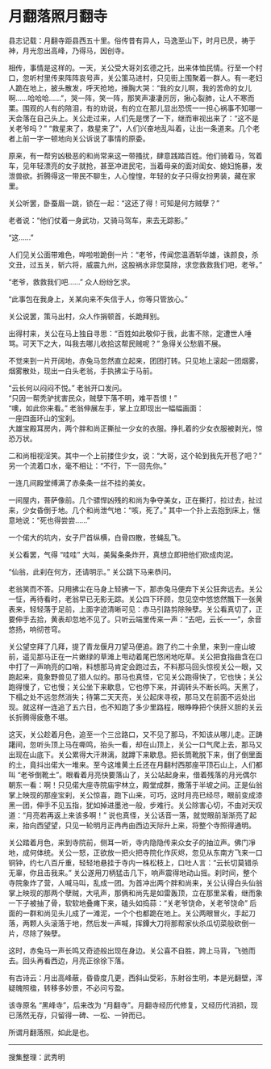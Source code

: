 # 月翻落照月翻寺

县志记载：月翻寺距县西五十里。俗传昔有异人，马逸至山下，时月已昃，祷于神，月光忽出高峰，乃得马，因创寺。

相传，事情是这样的。一天，关公受大哥刘玄德之托，出来体恤民情。行至一个村口，忽听村里传来阵阵哀号声，关公策马进村，只见街上围聚着一群人。有一老妇人跪在地上，披头散发，呼天抢地，捶胸大哭：“我的女儿啊，我的苦命的女儿啊……哈哈哈……”，哭一阵，笑一阵，那笑声凄凄厉厉，揪心裂肺，让人不寒而栗。围观的人有的陪泪，有的劝说，有的立在那儿显出恐慌一一担心祸事不知哪一天会落在自己头上。关公走过来，人们先是愣了一下，继而审视出来了：“这不是关老爷吗？” “救星来了，救星来了”，人们兴奋地乱叫着，让出一条道来。几个老者上前一字一顿地向关公诉说了事情的原委。

原来，有一帮穷凶极恶的和尚常来这一带搔扰，肆意践踏百姓。他们骑着马，驾着车，见年轻漂亮的女子就抢，甚至冲进民宅，当着母亲的面对闺女、媳妇施暴，发泄兽欲。折腾得这一带民不聊生，人心惶惶，年轻的女子只得女扮男装，藏在家里。

关公听罢，卧蚕眉一跳，锁在一起：“这还了得！可知是何方贼孽？”

老者说：“他们仗着一身武功，又骑马驾车，来去无踪影。”

“这……”

人们见关公面带难色，哗啦啦跪倒一片：“老爷，传闻您温酒斩华雄，诛颜良，杀文丑，过五关，斩六将，威震九州，这股祸水非您莫除，求您救救我们吧，老爷。”

“老爷，救救我们吧……” 众人纷纷乞求。

“此事包在我身上，关某向来不失信于人，你等只管放心。”

关公说罢，策马出村，众人作捐顿首，长跪拜别。

出得村来，关公在马上独自寻思：“百姓如此敬仰于我，此害不除，定遭世人唾骂。可天下之大，叫我去哪儿收拾这帮民贼呢？” 急得关公愁眉不展。

不觉来到一片开阔地，赤兔马忽然直立起来，团团打转。只见地上滚起一团烟雾，烟雾散处，现出一白头老翁，手执拂尘于马前。

“云长何以闷闷不悦。” 老翁开口发问。  
“只因一帮秃驴扰害民众，贼孽下落不明，难平吾恨！”  
“噢，如此你来看。” 老翁伸展左手，掌上立即现出一幅幅画面：  
一座四面环山的宝刹。  
大雄宝殿耳房内，两个胖和尚正撕扯一少女的衣服。挣扎着的少女衣服被剥光，惊恐万状。

二和尚相视淫笑。其中一个上前搂住少女，说：“大哥，这个轮到我先开苞了吧？” 另一个流着口水，毫不相让：“不行，下一回先你。”

一连几间殿堂缚满了赤条条一丝不挂的美女。

一间屋内，菩萨像前。几个骠悍凶残的和尚为争夺美女，正在撕打，拉过去，扯过来，少女昏倒于地。几个和尚泄气地：“咳，死了。” 其中一个扑上去抱到床上，惬意地说：“死也得尝尝……”

一个偌大的坑内，女子尸首纵横，白骨四散，苍蝇乱飞。

关公看罢，气得 “哇哇” 大叫，美髯条条炸开，真想立即把他们砍成肉泥。

“仙翁，此刹在何方，还请明示。” 关公跳下马来恭问。

老翁笑而不答。只用拂尘在马身上轻拂一下，那赤兔马便弃下关公狂奔远去。关公一怔，再待看时，老翁早已无影无踪。关公四下环顾，忽见空中悠悠然飄下一张黄表来，轻轻落于足前，上面字迹清晰可见：赤马引路剪除殃孽。关公看真切了，正要伸手去拾，黄表却忽地不见了。只听云端里传来一声：“去吧，云长一一”，余音悠扬，响彻苍穹。

关公望空拜了几拜，提了青龙偃月刀望马便追。跑了约二十余里，来到一座山坡前，遥见那马正在一片嫩绿的草滩上甩动着尾巴悠闲地吃草。关公把食指曲含在口中打了一声响亮的口哨，料想那马肯定会跑过去，不料那马回头惊视关公一眼，又跑起来，竟象野兽见了猎人似的。那马也真怪，它见关公跑得快了，它也快；关公跑得慢了，它也慢；关公坐下来歇息，它也停下来，并调转头不断长鸣。天黑了，下榻之处不远忽然消失；待第二天天亮，关公起床寻视，那马又在前面不远处出现。就这样一连追了五六日，也不知跑了多少里路程，眼睁睁把个侠肝义胆的关云长折腾得疲惫不堪。

这天，关公趁着月色，追至一个三岔路口，又不见了那马，不知该从哪儿走。正踌躇间，忽听头顶上马在嘶鸣，抬头一看，却在山顶上，关公一口气爬上去，那马又出现在山底下。关公累得大汗淋漓，就蹲下来歇息。把长筒靴脱下来，倒了倒里面的土，竟抖出偌大一堆来。至今这堆黄土丘还在月翻村西那座平顶石山上，人们都叫 “老爷倒靴土”。眼看着月亮快要落山了，关公站起身来，借着残落的月光偶尔朝东一看：啊！只见偌大座寺院庙宇林立，殿堂成群，撒落于半坡之间。正是仙翁掌上映现的那座宝刹，关公惊喜，跑下山来，可巧，这时月亮已经尽，眼前变成漆黑一团，伸手不见五指，犹如掉进墨池一般，步难行。关公除害心切，不由对天叹道：“月亮若再返上来该多啊！” 说也真怪，关公话音一落，就觉眼前渐渐亮了起来，抬向西望望，只见一轮明月正冉冉由西边天际升上来，将整个寺照得通明。

关公踏着月色，来到寺院前，侧耳一听，寺内隐隐传来众女子的抽泣声。佛门凈地，成何体统。关公一怒，正欲放一把火把寺院化作灰烬，忽见从东南方飞来一口铜钟，约七八百斤重，轻轻地悬挂于寺内一株松枝上，口吐人言：“云长切莫错杀无辜，你且击我来。” 关公遂用刀柄猛击几下，响声震得地动山摇。刹时间，整个寺院象炸了营，人喊马叫，乱成一团。为首冲出两个胖和尚来，关公认得白头仙翁掌上映现的那两个孽贼，大吼声，那俩和尚先是如雷轰顶，立在那里呆看，继而象一下子被抽了骨，软软地叠瘫下来，磕头如捣蒜：“关老爷饶命，关老爷饶命” 后面的一群和尚见头儿成了一滩泥，一个个也都跪在地上。关公两眼冒火，手起刀落，两颗人头滚落于地，然后发一声喊，挥鐔大刀将那帮家伙杀瓜切菜般砍倒一片，尽除了殃孽。

这时，赤兔马一声长鸣又奇迹般出现在身边。关公喜不自胜，跨上马背，飞弛而去。回头再看西边，月亮正徐徐下落。

有古诗云：月出高峰蔽，昏昏度几更，西斜山受彩，东射谷生明，本是光翻壁，浑疑魄照楹，转移多妙景，不必问亏盈。

该寺原名 “黑峰寺”，后来改为 “月翻寺”。月翻寺经历代修复，又经历代消损，现已荡然无存，只留得一碑、一松、一钟而已。

所谓月翻落照，如此是也。

---

搜集整理：武秀明